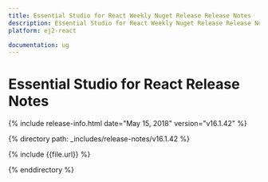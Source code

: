 ```yaml
---
title: Essential Studio for React Weekly Nuget Release Release Notes  
description: Essential Studio for React Weekly Nuget Release Release Notes  
platform: ej2-react

documentation: ug
---
```


# Essential Studio for  React  Release Notes  

{% include release-info.html date="May 15, 2018"  version="v16.1.42" %} 

{% directory path: _includes/release-notes/v16.1.42 %}

{% include {{file.url}} %}

{% enddirectory %}
